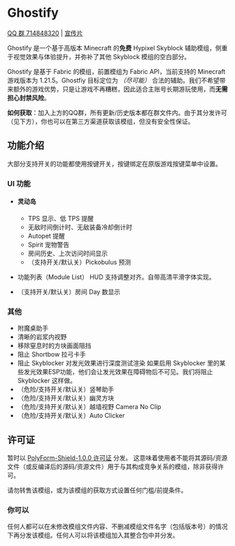 
# Ghostify

[QQ 群 714848320](https://qm.qq.com/q/g1bWuusous) | [宣传片](https://www.bilibili.com/video/BV16p7QzgEgB)

Ghostify 是一个基于高版本 Minecraft 的**免费** Hypixel Skyblock 辅助模组，侧重于视觉效果与体验提升，并弥补了其他 Skyblock 模组的空白部分。

Ghostify 是基于 Fabric 的模组，前置模组为 Fabric API，当前支持的 Minecraft 游戏版本为 1.21.5。Ghostfiy 目标定位为 *（尽可能）* 合法的辅助。我们不希望带来额外的游戏优势，只是让游戏不再糟糕，因此适合主账号长期游玩使用，而**无需担心封禁风险**。

**如何获取**：加入上方的QQ群，所有更新/历史版本都在群文件内。由于其分发许可（见下方），你也可以在第三方渠道获取该模组，但没有安全性保证。

## 功能介绍

大部分支持开关的功能都使用按键开关，按键绑定在原版游戏按键菜单中设置。

### UI 功能

- #### 灵动岛
  
  - TPS 显示、低 TPS 提醒
  - 无敌时间倒计时、无敌装备冷却倒计时
  - Autopet 提醒
  - Spirit 宠物警告
  - 房间历史、上次访问时间显示
  - （支持开关/默认关）Pickobulus 预测

- 功能列表（Module List） HUD
  支持调整对齐。自带高清平滑字体实现。
- （支持开关/默认关）房间 Day 数显示

### 其他

- 附魔桌助手
- 清晰的岩浆内视野
- 移除窒息时的方块画面阻挡
- 阻止 Shortbow 拉弓卡手
- 阻止 Skyblocker 对发光效果进行深度测试渲染
  如果启用 Skyblocker 里的某些发光效果ESP功能，他们会让发光效果在障碍物后不可见。我们将阻止 Skyblocker 这样做。
- （危险/支持开关/默认关）竖琴助手
- （危险/支持开关/默认关）幽灵方块
- （危险/支持开关/默认关）越墙视野 Camera No Clip
- （危险/支持开关/默认关）Auto Clicker

## 许可证

暂时以 [PolyForm-Shield-1.0.0 许可证](https://polyformproject.org/licenses/shield/1.0.0/) 分发。
这意味着使用者不能将其源码/资源文件（或反编译后的源码/资源文件）用于与其构成竞争关系的模组，除非获得许可。

请勿转售该模组，或为该模组的获取方式设置任何门槛/前提条件。

### 你可以

任何人都可以在未修改模组文件内容、不删减模组文件名字（包括版本号）的情况下再分发该模组。任何人可以将该模组加入其整合包中并分发。
